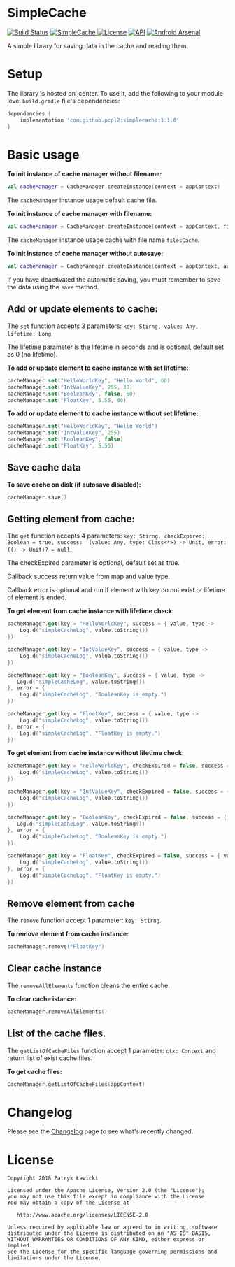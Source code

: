 # SimpleCache 
[![Build Status](https://travis-ci.org/pcpl2/CacheLib.svg?branch=master)](https://travis-ci.org/pcpl2/CacheLib) 
[![SimpleCache](https://api.bintray.com/packages/pcpl2/maven/simplecache/images/download.svg) ](https://bintray.com/pcpl2/maven/simplecache/_latestVersion)
[![License](https://img.shields.io/:license-apache-blue.svg)](https://www.apache.org/licenses/LICENSE-2.0.html)
[![API](https://img.shields.io/badge/API-14%2B-green.svg?style=flat)](https://android-arsenal.com/api?level=21)
[![Android Arsenal]( https://img.shields.io/badge/Android%20Arsenal-simplecache-green.svg?style=flat )]( https://android-arsenal.com/details/1/6965 )

A simple library for saving data in the cache and reading them.

# Setup
The library is hosted on jcenter. To use it, add the following to your module level `build.gradle` file's dependencies:

```gradle
dependencies {
    implementation 'com.github.pcpl2:simplecache:1.1.0'
}
```

# Basic usage

**To init instance of cache manager without filename:**

```kotlin
val cacheManager = CacheManager.createInstance(context = appContext)
```
The `cacheManager` instance usage default cache file.

**To init instance of cache manager with filename:**

```kotlin
val cacheManager = CacheManager.createInstance(context = appContext, fileName = "filesCache")
```
The `cacheManager` instance usage cache with file name `filesCache`.

**To init instance of cache manager without autosave:**
```kotlin
val cacheManager = CacheManager.createInstance(context = appContext, autoSave = false)
```
If you have deactivated the automatic saving, you must remember to save the data using the `save` method.

## Add or update elements to cache: 
The `set` function accepts 3 parameters: `key: Stirng, value: Any, lifetime: Long`.

The lifetime parameter is the lifetime in seconds and is optional, default set as 0 (no lifetime).

**To add or update element to cache instance with set lifetime:**

```kotlin
cacheManager.set("HelloWorldKey", "Hello World", 60)
cacheManager.set("IntValueKey", 255, 30)
cacheManager.set("BooleanKey", false, 60)
cacheManager.set("FloatKey", 5.55, 60)
```

**To add or update element to cache instance without set lifetime:**

```kotlin
cacheManager.set("HelloWorldKey", "Hello World")
cacheManager.set("IntValueKey", 255)
cacheManager.set("BooleanKey", false)
cacheManager.set("FloatKey", 5.55)
```
## Save cache data 
**To save cache on disk (if autosave disabled):**

```kotlin
cacheManager.save()
```

## Getting element from cache: 
The `get` function accepts 4 parameters: `key: Stirng, checkExpired: Boolean = true, success:  (value: Any, type: Class<*>) -> Unit, error: (() -> Unit)? = null`.

The checkExpired parameter is optional, default set as true.

Callback success return value from map and value type.

Callback error is optional and run if element with key do not exist or lifetime of element is ended.

**To get element from cache instance with lifetime check:**

```kotlin
cacheManager.get(key = "HelloWorldKey", success = { value, type ->
    Log.d("simpleCacheLog", value.toString())
})

cacheManager.get(key = "IntValueKey", success = { value, type ->
    Log.d("simpleCacheLog", value.toString())
})

cacheManager.get(key = "BooleanKey", success = { value, type ->
   Log.d("simpleCacheLog", value.toString())
}, error = { 
    Log.d("simpleCacheLog", "BooleanKey is empty.")
})

cacheManager.get(key = "FloatKey", success = { value, type ->
    Log.d("simpleCacheLog", value.toString())
}, error = { 
    Log.d("simpleCacheLog", "FloatKey is empty.")
})
```

**To get element from cache instance without lifetime check:**

```kotlin
cacheManager.get(key = "HelloWorldKey", checkExpired = false, success = { value, type ->
    Log.d("simpleCacheLog", value.toString())
})

cacheManager.get(key = "IntValueKey", checkExpired = false, success = { value, type ->
    Log.d("simpleCacheLog", value.toString())
})

cacheManager.get(key = "BooleanKey", checkExpired = false, success = { value, type ->
   Log.d("simpleCacheLog", value.toString())
}, error = { 
    Log.d("simpleCacheLog", "BooleanKey is empty.")
})

cacheManager.get(key = "FloatKey", checkExpired = false, success = { value, type ->
    Log.d("simpleCacheLog", value.toString())
}, error = { 
    Log.d("simpleCacheLog", "FloatKey is empty.")
})
```

## Remove element from cache
The `remove` function accept 1 parameter: `key: Stirng`.


**To remove element from cache instance:**
```kotlin
cacheManager.remove("FloatKey")
```

## Clear cache instance
The `removeAllElements` function cleans the entire cache.

**To clear cache istance:**

```kotlin
cacheManager.removeAllElements()
```

## List of the cache files.
The `getListOfCacheFiles` function accept 1 parameter: `ctx: Context` and return list of exist cache files.

**To get cache files:**

```kotlin
CacheManager.getListOfCacheFiles(appContext)
```

# Changelog
Please see the [Changelog](https://github.com/pcpl2/CacheLib/wiki/Changelog) page to see what's recently changed.


# License
```
Copyright 2018 Patryk Ławicki

Licensed under the Apache License, Version 2.0 (the "License");
you may not use this file except in compliance with the License.
You may obtain a copy of the License at

   http://www.apache.org/licenses/LICENSE-2.0

Unless required by applicable law or agreed to in writing, software
distributed under the License is distributed on an "AS IS" BASIS,
WITHOUT WARRANTIES OR CONDITIONS OF ANY KIND, either express or implied.
See the License for the specific language governing permissions and
limitations under the License.
```